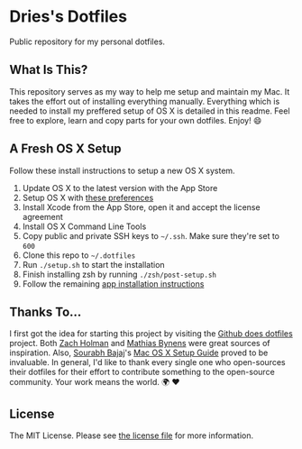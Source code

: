 # Dries's Dotfiles

Public repository for my personal dotfiles.

## What Is This?

This repository serves as my way to help me setup and maintain my Mac. It takes the effort out of installing everything manually. Everything which is needed to install my preffered setup of OS X is detailed in this readme. Feel free to explore, learn and copy parts for your own dotfiles. Enjoy! :smile:

## A Fresh OS X Setup

Follow these install instructions to setup a new OS X system.

1. Update OS X to the latest version with the App Store
2. Setup OS X with [these preferences](./osx/readme.md)
3. Install Xcode from the App Store, open it and accept the license agreement
4. Install OS X Command Line Tools
5. Copy public and private SSH keys to `~/.ssh`. Make sure they're set to `600`
6. Clone this repo to `~/.dotfiles`
7. Run `./setup.sh` to start the installation
8. Finish installing zsh by running `./zsh/post-setup.sh`
9. Follow the remaining [app installation instructions](./apps/readme.md)

## Thanks To...

I first got the idea for starting this project by visiting the [Github does dotfiles](https://dotfiles.github.io/) project. Both [Zach Holman](https://github.com/holman/dotfiles) and [Mathias Bynens](https://github.com/mathiasbynens/dotfiles) were great sources of inspiration. Also, [Sourabh Bajaj](https://twitter.com/sb2nov/)'s [Mac OS X Setup Guide](http://sourabhbajaj.com/mac-setup/) proved to be invaluable. In general, I'd like to thank every single one who open-sources their dotfiles for their effort to contribute something to the open-source community. Your work means the world. :earth_africa: :heart:

## License

The MIT License. Please see [the license file](license.md) for more information.
